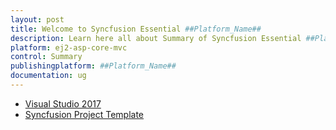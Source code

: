 ```yaml
---
layout: post
title: Welcome to Syncfusion Essential ##Platform_Name##
description: Learn here all about Summary of Syncfusion Essential ##Platform_Name## widgets based on HTML5 and jQuery.
platform: ej2-asp-core-mvc
control: Summary
publishingplatform: ##Platform_Name##
documentation: ug
---
```


* [Visual Studio 2017](getting-started/visual-studio-2017.md)
* [Syncfusion Project Template](getting-started/project-template.md)
